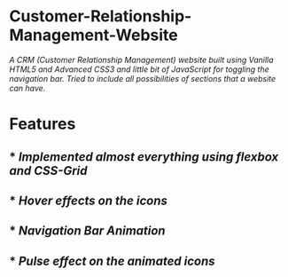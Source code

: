 # Customer-Relationship-Management-Website
*A  CRM (Customer Relationship Management) website built using Vanilla HTML5 and Advanced CSS3 and little bit of JavaScript for toggling the navigation bar. Tried to include all possibilities of sections that a website can have.*

# **Features**
## * *Implemented almost everything using flexbox and CSS-Grid*
## * *Hover effects on the icons*
## * *Navigation Bar Animation*
## * *Pulse effect on the animated icons*
